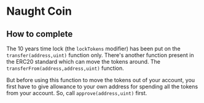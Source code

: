 # Naught Coin

## How to complete

The 10 years time lock (the `lockTokens` modifier) has been put on the `transfer(address,uint)` function only. There's another function present in the ERC20 standard which can move the tokens around. The `transferFrom(address,address,uint)` function.

But before using this function to move the tokens out of your account, you first have to give allowance to your own address for spending all the tokens from your account. So, call `approve(address,uint)` first.
